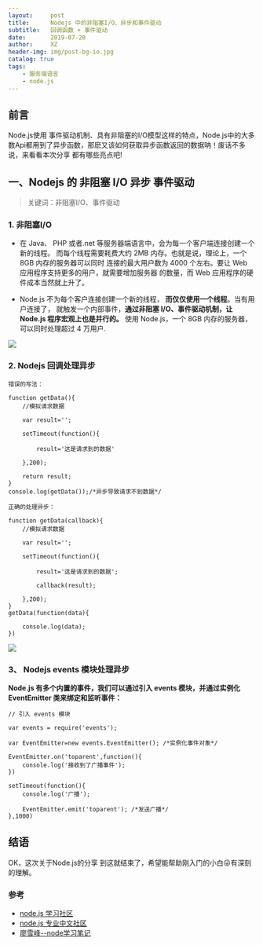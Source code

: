 ```yaml
---
layout:     post
title:      Nodejs 中的非阻塞I/O、异步和事件驱动
subtitle:   回调函数 + 事件驱动
date:       2019-07-20
author:     XZ
header-img: img/post-bg-io.jpg
catalog: true
tags:
    - 服务端语言
    - node.js
---
```


## 前言

Node.js使用 事件驱动机制、具有非阻塞的I/O模型这样的特点，Node.js中的大多数Api都用到了异步函数，那麽又该如何获取异步函数返回的数据呐！废话不多说，来看看本次分享 都有哪些亮点吧!


## 一、Nodejs 的 非阻塞 I/O 异步 事件驱动

>关键词：非阻塞I/O、事件驱动

### 1. 非阻塞I/O

- 在 Java、 PHP 或者.net 等服务器端语言中，会为每一个客户端连接创建一个新的线程。
而每个线程需要耗费大约 2MB 内存。也就是说，理论上，一个 8GB 内存的服务器可以同时
连接的最大用户数为 4000 个左右。要让 Web 应用程序支持更多的用户，就需要增加服务器
的数量，而 Web 应用程序的硬件成本当然就上升了。

- Node.js 不为每个客户连接创建一个新的线程， **而仅仅使用一个线程**。当有用户连接了，
就触发一个内部事件，**通过非阻塞 I/O、事件驱动机制，让 Node.js 程序宏观上也是并行的。**
使用 Node.js，一个 8GB 内存的服务器，可以同时处理超过 4 万用户.


![](http://tva1.sinaimg.cn/large/0060lm7Tly1g4lo1ig1tfj30ks0iagmm.jpg)

### 2. Nodejs 回调处理异步

    错误的写法：

    function getData(){
        //模拟请求数据

        var result='';

        setTimeout(function(){

            result='这是请求到的数据'

        },200);

        return result;
    }
    console.log(getData());/*异步导致请求不到数据*/

    正确的处理异步：

    function getData(callback){
        //模拟请求数据

        var result='';

        setTimeout(function(){

            result='这是请求到的数据';

            callback(result);

        },200);
    }
    getData(function(data){

        console.log(data);
    })

![](http://tva1.sinaimg.cn/large/0060lm7Tly1g4mg5e99ulj30gn074mx7.jpg)

### 3、 Nodejs events 模块处理异步

**Node.js 有多个内置的事件，我们可以通过引入 events 模块，并通过实例化 EventEmitter
    类来绑定和监听事件：**

    // 引入 events 模块
    
    var events = require('events');
    
    var EventEmitter=new events.EventEmitter(); /*实例化事件对象*/

    EventEmitter.on('toparent',function(){
        console.log('接收到了广播事件');
    })

    setTimeout(function(){
        console.log('广播');

        EventEmitter.emit('toparent'); /*发送广播*/
    },1000)
    
## 结语

OK，这次关于Node.js的分享 到这就结束了，希望能帮助刚入门的小白😜有深刻的理解。

### 参考

- [node.js 学习社区](https://http://www.nodeclass.com/)
- [node.js 专业中文社区](https://https://cnodejs.org/)
- [廖雪峰--node学习笔记](https://www.liaoxuefeng.com/wiki/1022910821149312/1023025235359040)
